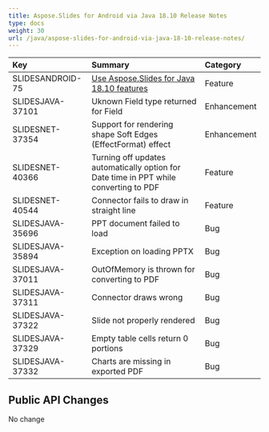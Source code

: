 ```yaml
---
title: Aspose.Slides for Android via Java 18.10 Release Notes
type: docs
weight: 30
url: /java/aspose-slides-for-android-via-java-18-10-release-notes/
---
```


|**Key**|**Summary**|**Category**|
| :- | :- | :- |
|SLIDESANDROID-75|[Use Aspose.Slides for Java 18.10 features](/slides/java/aspose-slides-for-java-18-10-release-notes/)|Feature|
|SLIDESJAVA-37101|Uknown Field type returned for Field|Enhancement|
|SLIDESNET-37354|Support for rendering shape Soft Edges (EffectFormat) effect|Enhancement|
|SLIDESNET-40366|Turning off updates automatically option for Date time in PPT while converting to PDF|Feature|
|SLIDESNET-40544|Connector fails to draw in straight line|Feature|
|SLIDESJAVA-35696|PPT document failed to load|Bug|
|SLIDESJAVA-35894|Exception on loading PPTX|Bug|
|SLIDESJAVA-37011|OutOfMemory is thrown for converting to PDF|Bug|
|SLIDESJAVA-37311|Connector draws wrong|Bug|
|SLIDESJAVA-37322|Slide not properly rendered|Bug|
|SLIDESJAVA-37329|Empty table cells return 0 portions|Bug|
|SLIDESJAVA-37332|Charts are missing in exported PDF|Bug|
## **Public API Changes**
No change
